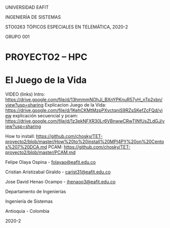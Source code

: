 UNIVERSIDAD EAFIT

INGENIERÍA DE SISTEMAS

STO0263 TÓPICOS ESPECIALES EN TELEMÁTICA, 2020-2

GRUPO 001 

# PROYECTO2 – HPC

# El Juego de la Vida

VIDEO (links)
Intro:
https://drive.google.com/file/d/13hmmmNOhJi_BXnYPKnuR57yH_nTp2xbn/view?usp=sharing
Explicacion Juego de la Vida:
https://drive.google.com/file/d/1KehCKMtMzpPXvctqniS9RZsSKefZcFQd/view
explicación secuencial y pcam:
https://drive.google.com/file/d/1z3ekNFXR30Lr6VBnwwCRwTINfUsZLdGJ/view?usp=sharing

How to install:
https://github.com/chosky/TET-proyecto2/blob/master/How%20to%20install%20MPI4PY%20on%20Centos%207%20DCA.md
PCAM:
https://github.com/chosky/TET-proyecto2/blob/master/PCAM.md

Felipe Olaya Ospina - folayao@eafit.edu.co

Cristian Aristizabal Giraldo - carist31@eafit.edu.co

Jose David Henao Ocampo - jhenaoo3@eafit.edu.co

Departamento de Ingenierías

Ingeniería de Sistemas

Antioquia - Colombia

2020-2
